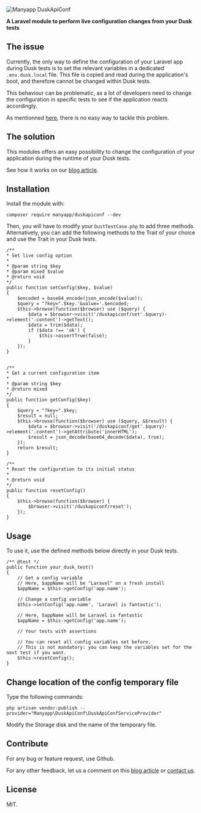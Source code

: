 ![Manyapp DuskApiConf](https://many.app/wp-content/uploads/2019/07/manyapp_duskapiconf.png)

**A Laravel module to perform live configuration changes from your Dusk tests**

## The issue

Currently, the only way to define the configuration of your Laravel app during Dusk tests is to set the relevant variables in a dedicated `.env.dusk.local` file. This file is copied and read during the application's boot, and therefore cannot be changed within Dusk tests. 

This behaviour can be problematic, as a lot of developers need to change the configuration in specific tests to see if the application reacts accordingly. 

As mentionned [here](https://github.com/laravel/dusk/issues/599), there is no easy way to tackle this problem. 

## The solution

This modules offers an easy possibility to change the configuration of your application during the runtime of your Dusk tests.

See how it works on our [blog article](https://many.app/changing-laravel-configuration-during-dusk-tests/). 

## Installation

Install the module with:

```
composer require manyapp/duskapiconf --dev
```

Then, you will have to modify your `DustTestCase.php` to add three methods. Alternatively, you can add the following methods to the Trait of your choice and use the Trait in your Dusk tests.

```
/**
* Set live config option
*
* @param string $key 
* @param mixed $value
* @return void
*/
public function setConfig($key, $value)
{
    $encoded = base64_encode(json_encode($value));
    $query = "?key=".$key.'&value='.$encoded;
    $this->browse(function($browser) use ($query) {
        $data = $browser->visit('/duskapiconf/set'.$query)->element('.content')->getText();
        $data = trim($data);
        if ($data !== 'ok') {
            $this->assertTrue(false);
        }
    });
}


/**
* Get a current configuration item
*
* @param string $key
* @return mixed
*/
public function getConfig($key)
{
    $query = "?key=".$key;
    $result = null;
    $this->browse(function($browser) use ($query, &$result) {
        $data = $browser->visit('/duskapiconf/get'.$query)->element('.content')->getAttribute('innerHTML');
        $result = json_decode(base64_decode($data), true);
    });
    return $result;
}

/**
* Reset the configuration to its initial status
*
* @return void
*/
public function resetConfig()
{
    $this->browse(function($browser) {
        $browser->visit('/duskapiconf/reset');
    });
}

```

## Usage

To use it, use the defined methods below directly in your Dusk tests.

```
/** @test */
public function your_dusk_test()
{
    // Get a config variable
    // Here, $appName will be "Laravel" on a fresh install
    $appName = $this->getConfig('app.name');

    // Change a config variable
    $this->setConfig('app.name', 'Laravel is fantastic');

    // Here, $appName will be Laravel is fantastic
    $appName = $this->getConfig('app.name');

    // Your tests with assertions

    // You can reset all config variables set before.
    // This is not mandatory: you can keep the variables set for the next test if you want.
    $this->resetConfig();
}
```

## Change location of the config temporary file

Type the following commands:

```
php artisan vendor:publish --provider="Manyapp\DuskApiConf\DuskApiConfServiceProvider"
```

Modify the Storage disk and the name of the temporary file.

## Contribute

For any bug or feature request, use Github. 

For any other feedback, let us a comment on this [blog article](https://many.app/changing-laravel-configuration-during-dusk-tests/) or [contact us](https://many.app/contact/).

## License

MIT.
